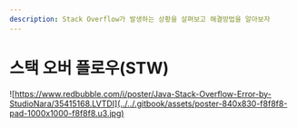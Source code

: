```yaml
---
description: Stack Overflow가 발생하는 상황을 살펴보고 해결방법을 알아보자
---
```


# 스택 오버 플로우\(STW\)

![https://www.redbubble.com/i/poster/Java-Stack-Overflow-Error-by-StudioNara/35415168.LVTDI](../../.gitbook/assets/poster-840x830-f8f8f8-pad-1000x1000-f8f8f8.u3.jpg)



